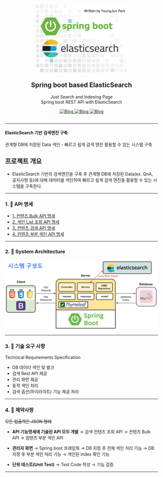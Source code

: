 <p align="center">
    <img width="300px" src="image/Logo.png" align="center" alt="ElasticSearch" />
    <h2 align="center">Spring boot based ElasticSearch</h2>
    <p align="center">Just Search and Indexing Page <br> Spring boot REST API with ElasticSearch</p>
</p>

<p align="center">
    <a href="https://dev-youngjun.tistory.com/">
        <img alt="Blog" src="https://img.shields.io/badge/-Spring-68AD3A?logo=Spring"/>
    </a>
    <a href="https://dev-youngjun.tistory.com/">
        <img alt="Blog" src="https://img.shields.io/badge/-Elasticsearch-3390e7?logo=Elasticsearch"/>
    </a>
    <a href="https://dev-youngjun.tistory.com/">
        <img alt="Blog" src="https://img.shields.io/badge/-Java-red?logo=Java"/>
    </a>
    <a href="https://github.com/jun108059/Elasticsearch-SpringBoot">
    </a>
    <br />
    <br />
    <a>
</p>

---

#### ElasticSearch 기반 검색엔진 구축  

관계형 DB에 저장된 Data 색인 - 빠르고 쉽게 검색 엔진 활용할 수 있는 시스템 구축  

## 프로젝트 개요

- ElasticSearch 기반의 검색엔진을 구축 후 관계형 DB에 저장된 Data(ex. QnA, 공지사항 등)에 대해 데이터를 색인하여 빠르고 쉽게 검색 엔진을 활용할 수 있는 시스템을 구축한다.

---

### 1. 📘 API 명세

- [1. 컨텐츠 Bulk API 명세](Docs/API-reference/1-BulkAPI.md)
- [2. 색인 List 조회 API 명세](Docs/API-reference/2-IndexListAPI.md)
- [3. 컨텐츠 검색 API 명세](Docs/API-reference/3-SearchAPI.md)
- [4. 컨텐츠 부분 색인 API 명세](Docs/API-reference/4-PartIndexAPI.md)

---

### 2. 📗 System Architecture

![img](/image/system-architecture.png)

---

### 3. 📕 기술 요구 사항

Technical Requirements Specification

- DB 데이터 색인 및 벌크
- 검색 Rest API 제공
- 관리 화면 제공
- 동적 색인 처리
- 검색 옵션(하이라이트) 기능 제공 처리

---

### 4. 📙 제약사항

~~모든 입출력은 JSON 형태~~

- **API 기능명세에 기술된 API 모두 개발**
→ 검색 컨텐츠 조회 API
→ 컨텐츠 Bulk API 
→ 컴텐츠 부분 색인 API

- **관리자 화면**
→ Spring boot 프레임웍
→ DB 지정 후 전체 색인 처리 기능
→ DB 지정 후 부분 색인 처리 기능
→ 색인된 index 확인 기능

- **단위 테스트(Unit Test)**
→ Test Code 작성
→ 기능 검증

---
